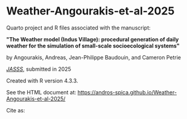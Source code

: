 # Weather-Angourakis-et-al-2025

Quarto project and R files associated with the manuscript:

**"The Weather model (Indus Village): procedural generation of daily weather for the simulation of small-scale socioecological systems"**

by Angourakis, Andreas, Jean-Philippe Baudouin, and Cameron Petrie

[*JASSS*](https://jasss.soc.surrey.ac.uk/), submitted in 2025

Created with R version 4.3.3.

See the HTML document at: <https://andros-spica.github.io/Weather-Angourakis-et-al-2025/>

Cite as: 
